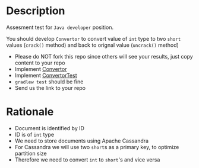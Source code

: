 # Description

Assesment test for `Java developer` position. 

You should develop `Convertor` to convert value of `int` type to two `short` values (`crack()` method) and back to orignal value (`uncrack()` method)

- Please do NOT fork this repo since others will see your results, just copy content to your repo
- Implement [Convertor](src/main/java/Convertor.java)
- Implement [ConvertorTest](src/test/java/ConvertorTest.java)
- `gradlew test` should be fine
- Send us the link to your repo

# Rationale

- Document is identified by ID
- ID is of `int` type
- We need to store documents using Apache Cassandra
- For Cassandra we will use two `short`s as a primary key, to optimize partition size
- Therefore we need to convert `int` to `short`'s and vice versa
